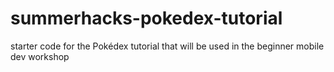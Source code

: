 # summerhacks-pokedex-tutorial
starter code for the Pokédex tutorial that will be used in the beginner mobile dev workshop
